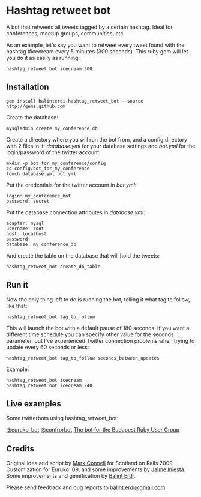 # Hashtag retweet bot

A bot that retweets all tweets tagged by a certain hashtag. Ideal for conferences, meetup groups, communities, etc.

As an example, let's say you want to retweet every tweet found with the hashtag #icecream every 5 minutes (300 seconds). This ruby gem will let you do it as easily as running:

    hashtag_retweet_bot icecream 300

## Installation

    gem install balinterdi-hashtag_retweet_bot --source http://gems.github.com

Create the database:

    mysqladmin create my_conference_db

Create a directory where you will run the bot from, and a config directory with 2 files in it: _database.yml_ for your database settings and _bot.yml_ for the login/password of the twitter account.

    mkdir -p bot_for_my_conference/config
    cd config/bot_for_my_conference
    touch database.yml bot.yml

Put the credentials for the twitter account in _bot.yml_:

    login: my_conference_bot
    password: secret

Put the database connection attributes in _database.yml_:

    adapter: mysql
    username: root
    host: localhost
    password:
    database: my_conference_db

And create the table on the database that will hold the tweets:

    hashtag_retweet_bot create_db_table

## Run it

Now the only thing left to do is running the bot, telling it what tag to follow, like that:

    hashtag_retweet_bot tag_to_follow

This will launch the bot with a default pause of 180 seconds. If you want a different time schedule you can specify other value for the seconds parameter, but I've experienced Twitter connection problems when trying to update every 60 seconds or less:

    hashtag_retweet_bot tag_to_follow seconds_between_updates

Example:

    hashtag_retweet_bot icecream
    hashtag_retweet_bot icecream 240

## Live examples

Some twitterbots using hashtag_retweet_bot:

[@euruko_bot](http://twitter.com/euruko_bot)
[@confrorbot](http://twitter.com/confrorbot)
[The bot for the Budapest Ruby User Group](http://twitter.com/budapestrb)

## Credits

Original idea and script by [Mark Connell](http://github.com/mconnell) for Scotland on Rails 2009. Customization for Euruko '09, and some improvements by [Jaime Iniesta](http://github.com/jaimeiniesta). Some improvements and gemification by [Balint Erdi](http://github.com/balinterdi).

Please send feedback and bug reports to <balint.erdi@gmail.com>